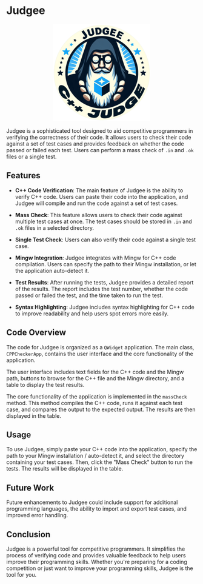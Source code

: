 # Judgee

<p align="center">
  <img src="https://github.com/AndrewDisco/Judgee/blob/main/icon.png?raw=true" alt="Judgee Logo">
</p>

Judgee is a sophisticated tool designed to aid competitive programmers in verifying the correctness of their code. It allows users to check their code against a set of test cases and provides feedback on whether the code passed or failed each test. Users can perform a mass check of `.in` and `.ok` files or a single test.

## Features

- **C++ Code Verification**: The main feature of Judgee is the ability to verify C++ code. Users can paste their code into the application, and Judgee will compile and run the code against a set of test cases.

- **Mass Check**: This feature allows users to check their code against multiple test cases at once. The test cases should be stored in `.in` and `.ok` files in a selected directory.

- **Single Test Check**: Users can also verify their code against a single test case.

- **Mingw Integration**: Judgee integrates with Mingw for C++ code compilation. Users can specify the path to their Mingw installation, or let the application auto-detect it.

- **Test Results**: After running the tests, Judgee provides a detailed report of the results. The report includes the test number, whether the code passed or failed the test, and the time taken to run the test.

- **Syntax Highlighting**: Judgee includes syntax highlighting for C++ code to improve readability and help users spot errors more easily.

## Code Overview

The code for Judgee is organized as a `QWidget` application. The main class, `CPPCheckerApp`, contains the user interface and the core functionality of the application.

The user interface includes text fields for the C++ code and the Mingw path, buttons to browse for the C++ file and the Mingw directory, and a table to display the test results.

The core functionality of the application is implemented in the `massCheck` method. This method compiles the C++ code, runs it against each test case, and compares the output to the expected output. The results are then displayed in the table.

## Usage

To use Judgee, simply paste your C++ code into the application, specify the path to your Mingw installation / auto-detect it, and select the directory containing your test cases. Then, click the "Mass Check" button to run the tests. The results will be displayed in the table.

## Future Work

Future enhancements to Judgee could include support for additional programming languages, the ability to import and export test cases, and improved error handling.

## Conclusion

Judgee is a powerful tool for competitive programmers. It simplifies the process of verifying code and provides valuable feedback to help users improve their programming skills. Whether you're preparing for a coding competition or just want to improve your programming skills, Judgee is the tool for you.
